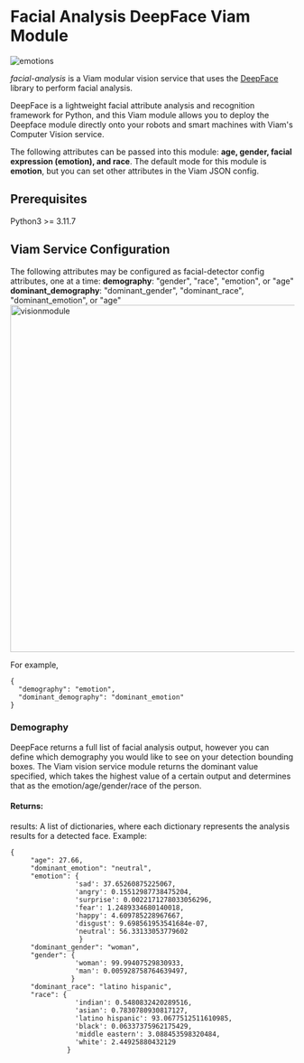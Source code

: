 # Facial Analysis DeepFace Viam Module 

![emotions](https://github.com/ariellemella/facial-analysis/assets/105662831/f15b9772-4dbe-4012-8d74-48c5b8de0518)


_facial-analysis_ is a Viam modular vision service that uses the [DeepFace](https://github.com/serengil/deepface/) library to perform facial analysis. 

DeepFace is a lightweight facial attribute analysis and recognition framework for Python, and this Viam module allows you to deploy the Deepface module directly onto your robots and smart machines with Viam's Computer Vision service. 

The following attributes can be passed into this module: **age, gender, facial expression (emotion), and race**. The default mode for this module is **emotion**, but you can set other attributes in the Viam JSON config. 

## Prerequisites 

Python3 >= 3.11.7 


## Viam Service Configuration

The following attributes may be configured as facial-detector config attributes, one at a time: 
**demography**: "gender", "race", "emotion", or "age" 
**dominant_demography**: "dominant_gender", "dominant_race", "dominant_emotion", or "age"
<img width="615" alt="visionmodule" src="https://github.com/ariellemella/facial-analysis/assets/105662831/9d799482-19d4-44ee-8e39-b64da80553f9">

For example, 

```
{
  "demography": "emotion",
  "dominant_demography": "dominant_emotion"
}
```
### Demography 
DeepFace returns a full list of facial analysis output, however you can define which demography you would like to see on your detection bounding boxes. The Viam vision service module returns the dominant value specified, which takes the highest value of a certain output and determines that as the emotion/age/gender/race of the person.

#### Returns:
results: A list of dictionaries, where each dictionary represents the analysis results for a detected face. Example:
```
{
     "age": 27.66,
     "dominant_emotion": "neutral",
     "emotion": {
                'sad': 37.65260875225067,
                'angry': 0.15512987738475204,
                'surprise': 0.0022171278033056296,
                'fear': 1.2489334680140018,
                'happy': 4.609785228967667,
                'disgust': 9.698561953541684e-07,
                'neutral': 56.33133053779602
                 }
     "dominant_gender": "woman",
     "gender": {
                'woman': 99.99407529830933,
                'man': 0.005928758764639497,
               }
     "dominant_race": "latino hispanic",
     "race": {
                'indian': 0.5480832420289516,
                'asian': 0.7830780930817127,
                'latino hispanic': 93.0677512511610985,
                'black': 0.06337375962175429,
                'middle eastern': 3.088453598320484,
                'white': 2.44925880432129
              }
```
